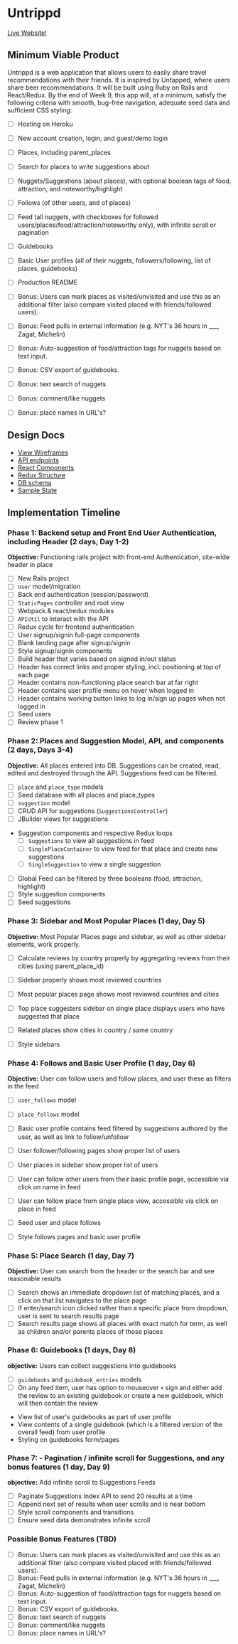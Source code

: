 # Untrippd

[Live Website!][liveLink]

[liveLink]: http://www.untrippd.com

## Minimum Viable Product

Untrippd is a web application that allows users to easily share travel recommendations with their friends. It is inspired by Untapped, where users share beer recommendations. It will be built using Ruby on Rails and React/Redux.  By the end of Week 9, this app will, at a minimum, satisfy the following criteria with smooth, bug-free navigation, adequate seed data and sufficient CSS styling:

- [ ] Hosting on Heroku
- [ ] New account creation, login, and guest/demo login
- [ ] Places, including parent_places
- [ ] Search for places to write suggestions about
- [ ] Nuggets/Suggestions (about places), with optional boolean tags of food, attraction, and noteworthy/highlight
- [ ] Follows (of other users, and of places)
- [ ] Feed (all nuggets, with checkboxes for followed users/places/food/attraction/noteworthy only), with infinite scroll or pagination
- [ ] Guidebooks
- [ ] Basic User profiles (all of their nuggets, followers/following, list of places, guidebooks)
- [ ] Production README
- [ ] Bonus: Users can mark places as visited/unvisited and use this as an additional filter (also compare visited placed with friends/followed users).
- [ ] Bonus: Feed pulls in external information (e.g. NYT's 36 hours in ___, Zagat, Michelin)
- [ ] Bonus: Auto-suggestion of food/attraction tags for nuggets based on text input.
- [ ] Bonus: CSV export of guidebooks.
- [ ] Bonus: text search of nuggets
- [ ] Bonus: comment/like nuggets
- [ ] Bonus: place names in URL's?




## Design Docs
* [View Wireframes][wireframes]
* [API endpoints][api-endpoints]
* [React Components][components]
* [Redux Structure][redux-structure]
* [DB schema][schema]
* [Sample State][sample-state]

[wireframes]: wireframes
[api-endpoints]: api-endpoints.md
[components]: component-hierarchy.md
[redux-structure]: redux-structure.md
[sample-state]: sample-state.md
[schema]: schema.md

## Implementation Timeline

### Phase 1: Backend setup and Front End User Authentication, including Header (2 days, Day 1-2)

**Objective:** Functioning rails project with front-end Authentication, site-wide header in place

- [ ] New Rails project
- [ ] `User` model/migration
- [ ] Back end authentication (session/password)
- [ ] `StaticPages` controller and root view
- [ ] Webpack & react/redux modules
- [ ] `APIUtil` to interact with the API
- [ ] Redux cycle for frontend authentication
- [ ] User signup/signin full-page components
- [ ] Blank landing page after signup/signin
- [ ] Style signup/signin components
- [ ] Build header that varies based on signed in/out status
- [ ] Header has correct links and proper styling, incl. positioning at top of each page
- [ ] Header contains non-functioning place search bar at far right
- [ ] Header contains user profile menu on hover when logged in
- [ ] Header contains working button links to log in/sign up pages when not logged in
- [ ] Seed users
- [ ] Review phase 1

### Phase 2: Places and Suggestion Model, API, and components (2 days, Days 3-4)

**Objective:** All places entered into DB. Suggestions can be created, read, edited and destroyed through the API. Suggestions feed can be filtered.

- [ ] `place` and `place_type` models
- [ ] Seed database with all places and place_types
- [ ] `suggestion` model
- [ ] CRUD API for suggestions (`SuggestionsController`)
- [ ] JBuilder views for suggestions
- Suggestion components and respective Redux loops
  - [ ] `Suggestions` to view all suggestions in feed
  - [ ] `SinglePlaceContainer` to view feed for that place and create new suggestions
  - [ ] `SingleSuggestion` to view a single suggestion
- [ ] Global Feed can be filtered by three booleans (food, attraction, highlight)
- [ ] Style suggestion components
- [ ] Seed suggestions

### Phase 3: Sidebar and Most Popular Places (1 day, Day 5)

**Objective:** Most Popular Places page and sidebar, as well as other sidebar elements, work properly.

- [ ] Calculate reviews by country properly by aggregating reviews from their cities (using parent_place_id)
- [ ] Sidebar properly shows most reviewed countries
- [ ] Most popular places page shows most reviewed countries and cities
- [ ] Top place suggesters sidebar on single place displays users who have suggested that place
- [ ] Related places show cities in country / same country
- [ ] Style sidebars


### Phase 4: Follows and Basic User Profile (1 day, Day 6)

**Objective:** User can follow users and follow places, and user these as filters in the feed

- [ ] `user_follows` model
- [ ] `place_follows` model
- [ ] Basic user profile contains feed filtered by suggestions authored by the user, as well as link to follow/unfollow
- [ ] User follower/following pages show proper list of users
- [ ] User places in sidebar show proper list of users
- [ ] User can follow other users from their basic profile page, accessible via click on name in feed
- [ ] User can follow place from single place view, accessible via click on place in feed
- [ ] Seed user and place follows
- [ ] Style follows pages and basic user profile


### Phase 5: Place Search (1 day, Day 7)

**Objective:** User can search from the header or the search bar and see reasonable results

- [ ] Search shows an immediate dropdown list of matching places, and a click on that list navigates to the place page
- [ ] If enter/search icon clicked rather than a specific place from dropdown, user is sent to search results page
- [ ] Search results page shows all places with exact match for term, as well as children and/or parents places of those places

### Phase 6: Guidebooks (1 days, Day 8)

**objective:** Users can collect suggestions into guidebooks

- [ ] `guidebooks` and `guidebook_entries` models
- [ ] On any feed item, user has option to mouseover `+` sign and either add the review to an existing guidebook or create a new guidebook, which will then contain the review
- View list of user's guidebooks as part of user profile
- View contents of a single guidebook (which is a filtered version of the overall feed) from user profile
- Styling on guidebooks form/pages



### Phase 7: - Pagination / infinite scroll for Suggestions, and any bonus features (1 day, Day 9)

**objective:** Add infinite scroll to Suggestions Feeds

- [ ] Paginate Suggestions Index API to send 20 results at a time
- [ ] Append next set of results when user scrolls and is near bottom
- [ ] Style scroll components and transitions
- [ ] Ensure seed data demonstrates infinite scroll

### Possible Bonus Features (TBD)
- [ ] Bonus: Users can mark places as visited/unvisited and use this as an additional filter (also compare visited placed with friends/followed users).
- [ ] Bonus: Feed pulls in external information (e.g. NYT's 36 hours in ___, Zagat, Michelin)
- [ ] Bonus: Auto-suggestion of food/attraction tags for nuggets based on text input.
- [ ] Bonus: CSV export of guidebooks.
- [ ] Bonus: text search of nuggets
- [ ] Bonus: comment/like nuggets
- [ ] Bonus: place names in URL's?
